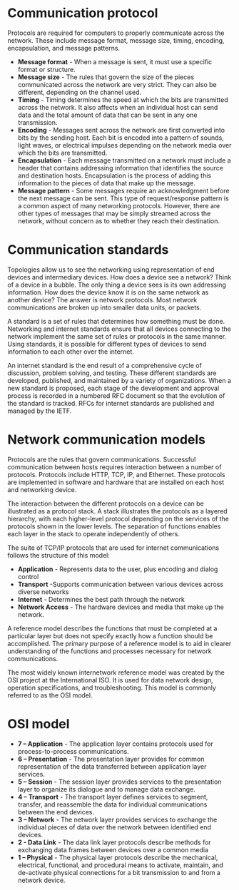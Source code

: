 # Communication protocol

Protocols are required for computers to properly communicate across the network. These include message format, message size, timing, encoding, encapsulation, and message patterns.

- **Message format** - When a message is sent, it must use a specific format or structure.
- **Message size** - The rules that govern the size of the pieces communicated across the network are very strict. They can also be different, depending on the channel used.
- **Timing** - Timing determines the speed at which the bits are transmitted across the network. It also affects when an individual host can send data and the total amount of data that can be sent in any one transmission.
- **Encoding** - Messages sent across the network are first converted into bits by the sending host. Each bit is encoded into a pattern of sounds, light waves, or electrical impulses depending on the network media over which the bits are transmitted.
- **Encapsulation** - Each message transmitted on a network must include a header that contains addressing information that identifies the source and destination hosts. Encapsulation is the process of adding this information to the pieces of data that make up the message.
- **Message pattern** - Some messages require an acknowledgment before the next message can be sent. This type of request/response pattern is a common aspect of many networking protocols. However, there are other types of messages that may be simply streamed across the network, without concern as to whether they reach their destination.

# Communication standards

Topologies allow us to see the networking using representation of end devices and intermediary devices. How does a device see a network? Think of a device in a bubble. The only thing a device sees is its own addressing information. How does the device know it is on the same network as another device? The answer is network protocols. Most network communications are broken up into smaller data units, or packets.

A standard is a set of rules that determines how something must be done. Networking and internet standards ensure that all devices connecting to the network implement the same set of rules or protocols in the same manner. Using standards, it is possible for different types of devices to send information to each other over the internet.

An internet standard is the end result of a comprehensive cycle of discussion, problem solving, and testing. These different standards are developed, published, and maintained by a variety of organizations. When a new standard is proposed, each stage of the development and approval process is recorded in a numbered RFC document so that the evolution of the standard is tracked. RFCs for internet standards are published and managed by the IETF.

# Network communication models

Protocols are the rules that govern communications. Successful communication between hosts requires interaction between a number of protocols. Protocols include HTTP, TCP, IP, and Ethernet. These protocols are implemented in software and hardware that are installed on each host and networking device.

The interaction between the different protocols on a device can be illustrated as a protocol stack. A stack illustrates the protocols as a layered hierarchy, with each higher-level protocol depending on the services of the protocols shown in the lower levels. The separation of functions enables each layer in the stack to operate independently of others.

The suite of TCP/IP protocols that are used for internet communications follows the structure of this model:

- **Application** - Represents data to the user, plus encoding and dialog control
- **Transport** -Supports communication between various devices across diverse networks
- **Internet** - Determines the best path through the network
- **Network Access** - The hardware devices and media that make up the network.

A reference model describes the functions that must be completed at a particular layer but does not specify exactly how a function should be accomplished. The primary purpose of a reference model is to aid in clearer understanding of the functions and processes necessary for network communications.

The most widely known internetwork reference model was created by the OSI project at the International ISO. It is used for data network design, operation specifications, and troubleshooting. This model is commonly referred to as the OSI model.

# OSI model

- **7 – Application** - The application layer contains protocols used for process-to-process communications.
- **6 – Presentation** - The presentation layer provides for common representation of the data transferred between application layer services.
- **5 – Session** - The session layer provides services to the presentation layer to organize its dialogue and to manage data exchange.
- **4 – Transport** - The transport layer defines services to segment, transfer, and reassemble the data for individual communications between the end devices.
- **3 – Network** - The network layer provides services to exchange the individual pieces of data over the network between identified end devices.
- **2 - Data Link** - The data link layer protocols describe methods for exchanging data frames between devices over a common media
- **1 – Physical** - The physical layer protocols describe the mechanical, electrical, functional, and procedural means to activate, maintain, and de-activate physical connections for a bit transmission to and from a network device.